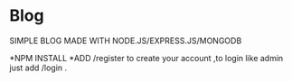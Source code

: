# Blog
 SIMPLE BLOG MADE WITH NODE.JS/EXPRESS.JS/MONGODB 
 
 *NPM INSTALL
 *ADD /register  to create your account ,to login like admin just add /login .
 
